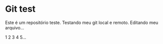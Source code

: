 # Git test

Este é um repositório teste.
Testando meu git local e remoto.
Editando meu arquivo...

1
2
3
4
5...